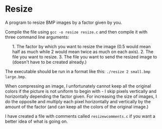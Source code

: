 # Resize
A program to resize BMP images by a factor given by you.

Compile the file using ```gcc -o resize resize.c``` and then compile it with three command line arguments:
<ol>
  1. The factor by which you want to resize the image (0.5 would mean half as much while 2 would mean twice as much on each axis). 
  2. The file you want to resize.
  3. The file you want to send the resized image to (doesn't have to be created already.)
</ol>

The executable should be run in a format like this: ```./resize 2 small.bmp large.bmp```.

When compressing an image, I unfortunately cannot keep all the original colors if the picture is not uniform to begin with - I skip pixels vertically and horizontally depending the factor given. For increasing the size of images, I do the opposite and multiply each pixel horizontally and vertically by the amount of the factor (and can keep all the colors of the original image.)

I have created a file with comments called ```resizewcomments.c``` if you want a better idea of what is going on.
